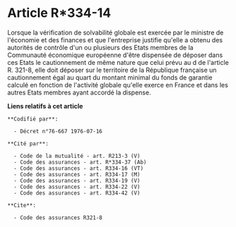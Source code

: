 # Article R*334-14

Lorsque la vérification de solvabilité globale est exercée par le ministre de l'économie et des finances et que l'entreprise
justifie qu'elle a obtenu des autorités de contrôle d'un ou plusieurs des Etats membres de la Communauté économique
européenne d'être dispensée de déposer dans ces Etats le cautionnement de même nature que celui prévu au d de l'article R.
321-8, elle doit déposer sur le territoire de la République française un cautionnement égal au quart du montant minimal du
fonds de garantie calculé en fonction de l'activité globale qu'elle exerce en France et dans les autres Etats membres ayant
accordé la dispense.

**Liens relatifs à cet article**

	**Codifié par**:

	  - Décret n°76-667 1976-07-16

	**Cité par**:

	  - Code de la mutualité - art. R213-3 (V)
	  - Code des assurances - art. R*334-37 (Ab)
	  - Code des assurances - art. R334-16 (VT)
	  - Code des assurances - art. R334-17 (M)
	  - Code des assurances - art. R334-19 (V)
	  - Code des assurances - art. R334-22 (V)
	  - Code des assurances - art. R334-42 (V)

	**Cite**:

	  - Code des assurances R321-8
